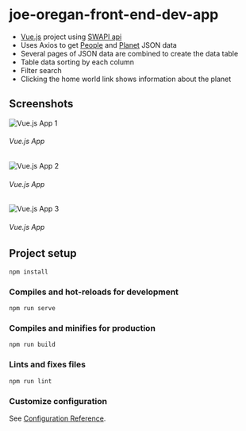 # joe-oregan-front-end-dev-app

* [Vue.js](https://vuejs.org/) project using [SWAPI api](https://swapi.dev)
* Uses Axios to get [People](https://swapi.dev/api/people/?page=1&format=json) and [Planet](https://swapi.dev/api/planets/1/?page=1&format=json) JSON data
* Several pages of JSON data are combined to create the data table
* Table data sorting by each column
* Filter search
* Clicking the home world link shows information about the planet

## Screenshots

![Vue.js App 1](https://raw.githubusercontent.com/joeaoregan/vue-front-end-dev-app/master/screenshots/screenshot1.png "Vue.js App 1")
###### Vue.js App

![Vue.js App 2](https://raw.githubusercontent.com/joeaoregan/vue-front-end-dev-app/master/screenshots/screenshot2.png "Vue.js App 2 - Popup")
###### Vue.js App

![Vue.js App 3](https://raw.githubusercontent.com/joeaoregan/vue-front-end-dev-app/master/screenshots/screenshot3.png "Vue.js App 3")
###### Vue.js App

## Project setup
```
npm install
```

### Compiles and hot-reloads for development
```
npm run serve
```

### Compiles and minifies for production
```
npm run build
```

### Lints and fixes files
```
npm run lint
```

### Customize configuration
See [Configuration Reference](https://cli.vuejs.org/config/).
